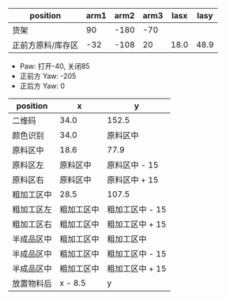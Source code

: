 | position          | arm1 | arm2 | arm3 | lasx | lasy |
| ----------------- | ---- | ---- | ---- | ---- | ---- |
| 货架              | 90   | -180 | -70  |
| 正前方原料/库存区 | -32  | -108 | 20   | 18.0 | 48.9 |

- Paw: 打开-40, 关闭85
- 正前方 Yaw: -205
- 正后方 Yaw: 0

| position   | x          | y               |
| ---------- | ---------- | --------------- |
| 二维码     | 34.0       | 152.5           |
| 颜色识别   | 34.0       | 原料区中        |
| 原料区中   | 18.6       | 77.9            |
| 原料区左   | 原料区中   | 原料区中 - 15   |
| 原料区右   | 原料区中   | 原料区中 + 15   |
| 粗加工区中 | 28.5       | 107.5           |
| 粗加工区左 | 粗加工区中 | 粗加工区中 - 15 |
| 粗加工区右 | 粗加工区中 | 粗加工区中 + 15 |
| 半成品区中 | 粗加工区中 | 粗加工区中      |
| 半成品区中 | 粗加工区中 | 粗加工区中 - 15 |
| 半成品区中 | 粗加工区中 | 粗加工区中 + 15 |
| 放置物料后 | x - 8.5    | y               |
